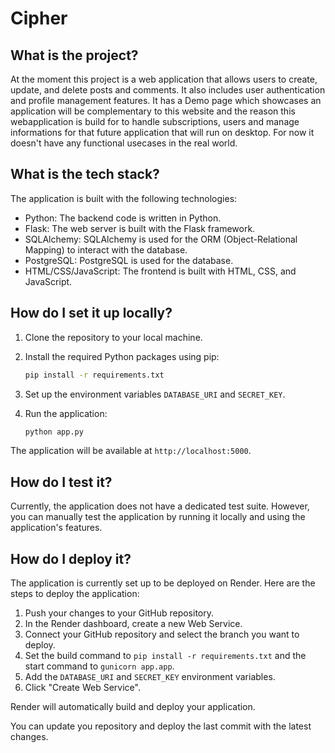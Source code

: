 # Cipher

## What is the project?

At the moment this project is a web application that allows users to create, update, and delete posts and comments. It also includes user authentication and profile management features. It has a Demo page which showcases an application 
will be complementary to this website and the reason this webapplication is build for to handle subscriptions, users and manage informations for that future application that will run on desktop. For now it doesn't have any functional usecases in the real world.

## What is the tech stack?

The application is built with the following technologies:

- Python: The backend code is written in Python.
- Flask: The web server is built with the Flask framework.
- SQLAlchemy: SQLAlchemy is used for the ORM (Object-Relational Mapping) to interact with the database.
- PostgreSQL: PostgreSQL is used for the database.
- HTML/CSS/JavaScript: The frontend is built with HTML, CSS, and JavaScript.

## How do I set it up locally?

1. Clone the repository to your local machine.
2. Install the required Python packages using pip:

    ```bash
    pip install -r requirements.txt
    ```

3. Set up the environment variables `DATABASE_URI` and `SECRET_KEY`.
4. Run the application:

    ```bash
    python app.py
    ```

The application will be available at `http://localhost:5000`.

## How do I test it?

Currently, the application does not have a dedicated test suite. However, you can manually test the application by running it locally and using the application's features.

## How do I deploy it?

The application is currently set up to be deployed on Render. Here are the steps to deploy the application:

1. Push your changes to your GitHub repository.
2. In the Render dashboard, create a new Web Service.
3. Connect your GitHub repository and select the branch you want to deploy.
4. Set the build command to `pip install -r requirements.txt` and the start command to `gunicorn app.app`.
5. Add the `DATABASE_URI` and `SECRET_KEY` environment variables.
6. Click "Create Web Service".

Render will automatically build and deploy your application.

You can update you repository and deploy the last commit with the latest changes.